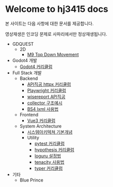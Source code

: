 # Welcome to hj3415 docs

본 사이트는 다음 사항에 대한 문서를 제공합니다.

영상재생은 인코딩 문제로 사파리에서만 정상재생됩니다.

- GDQUEST
    - 2D
        - [M9 Top Down Movement](GDQUEST/2D/M9_Top_Down_Movement/L1_Top_Down_Movement_Module_Overview.md)
- Godot4 개발
    - [Godot4 커리큘럼](Godot4_%EA%B0%9C%EB%B0%9C/%EC%BB%A4%EB%A6%AC%ED%81%98%EB%9F%BC.md)
- Full Stack 개발
    - Backend
        - [API직공 httpx 커리큘럼](Full-stack_%EA%B0%9C%EB%B0%9C/Backend/Crawling/L0_API%EC%A7%81%EA%B3%B5_httpx_%EC%BB%A4%EB%A6%AC%ED%81%98%EB%9F%BC.md)
        - [Playwright 커리큘럼](Full-stack_%EA%B0%9C%EB%B0%9C/Backend/Crawling/L1_Playwright_%EC%BB%A4%EB%A6%AC%ED%81%98%EB%9F%BC.md)
        - [wisereport API직공](Full-stack_%EA%B0%9C%EB%B0%9C/Backend/Crawling/L2_wisereport_API%EC%A7%81%EA%B3%B5.md)
        - [collector 구조예시](Full-stack_%EA%B0%9C%EB%B0%9C/Backend/Crawling/L3_collector_%EA%B5%AC%EC%A1%B0%EC%98%88%EC%8B%9C.md)
        - [BS4 lxml 사용법](Full-stack_%EA%B0%9C%EB%B0%9C/Backend/Crawling/L6_BS4_lxml_%EC%82%AC%EC%9A%A9%EB%B2%95.md)
    - Frontend
        - [Vue3 커리큘럼](Full-stack_%EA%B0%9C%EB%B0%9C/Frontend/L0_vue3_4%EC%A3%BC_%EC%BB%A4%EB%A6%AC%ED%81%98%EB%9F%BC.md)
    - System Architecture
        - [시스템아키텍쳐 기본개념](Full-stack_%EA%B0%9C%EB%B0%9C/System_Architecture/L0_%EA%B8%B0%EB%B3%B8%EA%B0%9C%EB%85%90.md)
      - Utility
        - [pytest 커리큘럼](Full-stack_%EA%B0%9C%EB%B0%9C/Utility/Pytest/L0_pytest_%EC%BB%A4%EB%A6%AC%ED%81%98%EB%9F%BC.md)
        - [hypothesis 커리큘럼](Full-stack_%EA%B0%9C%EB%B0%9C/Utility/hypothesis_%EC%BB%A4%EB%A6%AC%ED%81%98%EB%9F%BC.md)
        - [loguru 설정법](Full-stack_%EA%B0%9C%EB%B0%9C/Utility/loguru_%EC%84%A4%EC%A0%95%EB%B2%95.md)
        - [tenacity 사용법](Full-stack_%EA%B0%9C%EB%B0%9C/Utility/tenacity_%EC%82%AC%EC%9A%A9%EB%B2%95.md)
        - [typer 커리큘럼](Full-stack_%EA%B0%9C%EB%B0%9C/Utility/typer_%EC%BB%A4%EB%A6%AC%ED%81%98%EB%9F%BC.md)
- 기타
    - Blue Prince
